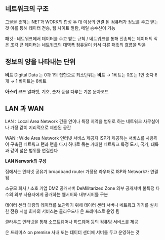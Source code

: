 ## 네트워크의 구조

그물을 뜻하는 NET과 WORK의 합성
두 대 이상의 연결 된 컴퓨터가 정보를 주고 받는 것
이를 통해 데이터 전송, 웹 사이트 열람, 메일 송수신이 가능

패킷 : 네트워크에서 데이터를 주고 받는 규칙 / 네트워크를 통해 전송되는 데이터의 작은 조각
큰 데이터는 네트워크의 대역폭 점유율이 커서 다른 패킷의 흐름을 막음


## 정보의 양을 나타내는 단위

**비트**
Digital Data 는 0과 1의 집합으로 최소단위는 **비트** 
→ 1비트는 0또는 1인 숫자 8개 
→ 1 바이트는 8비트

**아스키 코드**
알파벳, 기호, 숫자 등을 다루는 기본 문자코드


## LAN 과 WAN

LAN : Local Area Network
건물 안이나 특정 지역을 범위로 하는 네트워크
사무실이나 가정 같이 지리적으로 제한된 공간

WAN : Wide Area Network 
인터넷 서비스 제공자 ISP가 제공하는 서비스를 사용하여 구축된 네트워크
랜과 랜을 다시 하나로 묶는 거대한 네트워크
특정 도시, 국가, 대륙과 같이 넓은 범위를 연결한다


**LAN Nerwork의 구성**

집에서는 인터넷 공유기 broadband router
가정용 라우터로 ISP와 Network가 연결 됨

소규모 회사 / 소호 기업
DMZ 공개서버 DeMilitarized Zone 외부 공개서버
불특정 다수의 외부 사용자에게 공개하는 웹서버와 내부서버를 구분

데이터 센터
대량의 데이터를 보관하기 위해 데이터 센터 서버나 네트워크 기기를 설치한 전용 시설
회사의 서비스는 클라우드나 온 프레미스로 운영 됨

클라우드
인터넷을 통해 소프트웨어나 하드웨어 등의 컴퓨팅 서비스를 제공

온 프레미스 on premise
사내 또는 데이터 센터에 서버를 두고 운영하는 것


